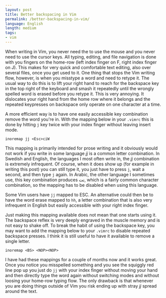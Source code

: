```yaml
---
layout: post
title: Better backspacing in Vim
permalink: /better-backspacing-in-vim/
language: English
length: medium
tags:
- vim
---
```

 
When writing in Vim, you never need the to use the mouse and you never need to use the cursor keys. All typing, editing, and file navigation is done with you fingers on the home-row (left index finger on F, right index finger on J). This makes for very quick and comfortable text editing, also over several files, once you get used to it. One thing that stops the Vim writing flow, however, is when you misstype a word and need to retype it. The usual way to do this is to lift your right hand to reach for the backspace key in the top right of the keyboard and smash it repeatedly until the wrongly spelled word is erased before you retype it. This is very annoying. It dislocates your right hand from the home row where it belongs and the repeated keypresses on backspace only operate on one character at a time.

A more efficient way is to have one easily accessible key combination remove the word you're in. With the mapping below in your `.vimrc` this is done by hitting `j` key twice with your index finger without leaving insert mode.

``` vim
inoremap jj <Esc>ciW
```

This mapping is primarily intended for prose writing and it obviously would not work if you write in some language *jj* is a common letter combination. In Swedish and English, the languages I most often write in, the *jj* combination is extremely infrequent. Of course, when it does show up (for example in writing this post) you can still type it, you just have to press `j`, wait a second, and then type `j` again.  In Arabic, the other language I sometimes use, this key combination produces تت, which is a fairly common character combination, so the mapping has to be disabled when using this language.

Some Vim users have `jj` mapped to ESC. An alternative could then be to have the word erase mapped to `hh`, a letter combination that is also very infrequent in English but easily accessible with your right index finger. 

Just making this mapping available does not mean that one starts using it. The backspace reflex is very deeply engraved in the muscle memory and is not easy to shake off. To break the habit of using the backspace key, you may want to add the mapping below to your `.vimrc` to disable repeated backspace presses. I think it is still useful to have it available to remove a single letter.

``` vim
inoremap <BS> <NOP><NOP>
```

I have had these mappings for a couple of months now and it works great. Once you notice you misspelled something and you see the squiggly red line pop up you just do `jj` with your index finger without moving your hand and then directly type the word again without switching modes and without loosing your home-row typing flow. The only drawback is that whenever you are doing things outside of Vim you risk ending up with stray *jj* spread around the text.
